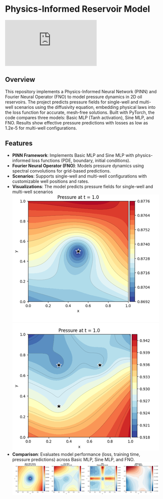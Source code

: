 # Physics-Informed Reservoir Model

![PINN_structure](https://github.com/Akmuhammet01/Physics-informed_Reservoir_Model/blob/main/images/Claude.html)

## Overview
This repository implements a Physics-Informed Neural Network (PINN) and Fourier Neural Operator (FNO) to model pressure dynamics in 2D oil reservoirs. The project predicts pressure fields for single-well and multi-well scenarios using the diffusivity equation, embedding physical laws into the loss function for accurate, mesh-free solutions. Built with PyTorch, the code compares three models: Basic MLP (Tanh activation), Sine MLP, and FNO. Results show effective pressure predictions with losses as low as 1.2e-5 for multi-well configurations.

## Features
- **PINN Framework**: Implements Basic MLP and Sine MLP with physics-informed loss functions (PDE, boundary, initial conditions).
- **Fourier Neural Operator (FNO)**: Models pressure dynamics using spectral convolutions for grid-based predictions.
- **Scenarios**: Supports single-well and multi-well configurations with customizable well positions and rates.
- **Visualizations**: The model predicts pressure fields for single-well and multi-well scenarios
![Visualizations](https://github.com/Akmuhammet01/Physics-informed_Reservoir_Model/blob/main/images/Screenshot%20from%202025-10-25%2019-03-55.png)
![Visualizations](https://github.com/Akmuhammet01/Physics-informed_Reservoir_Model/blob/main/images/Screenshot%20from%202025-10-25%2019-03-43.png)
- **Comparison**: Evaluates model performance (loss, training time, pressure predictions) across Basic MLP, Sine MLP, and FNO.
![Visualizations](https://github.com/Akmuhammet01/Physics-informed_Reservoir_Model/blob/main/images/Screenshot%20from%202025-10-25%2020-46-22.png)
